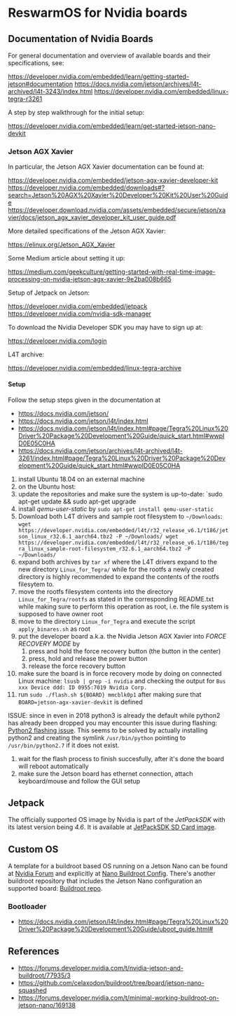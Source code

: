 
# ReswarmOS for Nvidia boards

## Documentation of Nvidia Boards

For general documentation and overview of available boards and their specifications, see:

https://developer.nvidia.com/embedded/learn/getting-started-jetson#documentation
https://docs.nvidia.com/jetson/archives/l4t-archived/l4t-3243/index.html
https://developer.nvidia.com/embedded/linux-tegra-r3261

A step by step walkthrough for the initial setup:

https://developer.nvidia.com/embedded/learn/get-started-jetson-nano-devkit

### Jetson AGX Xavier

In particular, the Jetson AGX Xavier documentation can be found at:

https://developer.nvidia.com/embedded/jetson-agx-xavier-developer-kit
https://developer.nvidia.com/embedded/downloads#?search=Jetson%20AGX%20Xavier%20Developer%20Kit%20User%20Guide
https://developer.download.nvidia.com/assets/embedded/secure/jetson/xavier/docs/jetson_agx_xavier_developer_kit_user_guide.pdf

More detailed specifications of the Jetson AGX Xavier:

https://elinux.org/Jetson_AGX_Xavier

Some Medium article about setting it up:

https://medium.com/geekculture/getting-started-with-real-time-image-processing-on-nvidia-jetson-agx-xavier-9e2ba008b665

Setup of Jetpack on Jetson:

https://developer.nvidia.com/embedded/jetpack
https://developer.nvidia.com/nvidia-sdk-manager

To download the Nvidia Developer SDK you may have to sign up at:

https://developer.nvidia.com/login

L4T archive:

https://developer.nvidia.com/embedded/linux-tegra-archive

#### Setup

Follow the setup steps given in the documentation at

- https://docs.nvidia.com/jetson/
- https://docs.nvidia.com/jetson/l4t/index.html
- https://docs.nvidia.com/jetson/l4t/index.html#page/Tegra%20Linux%20Driver%20Package%20Development%20Guide/quick_start.html#wwpID0E05C0HA
- https://docs.nvidia.com/jetson/archives/l4t-archived/l4t-3261/index.html#page/Tegra%20Linux%20Driver%20Package%20Development%20Guide/quick_start.html#wwpID0E05C0HA

1. install Ubuntu 18.04 on an external machine
1. on the Ubuntu host:
  1. update the repositories and make sure the system is up-to-date: `sudo apt-get update && sudo apt-get upgrade
  1. install _qemu-user-static_ by `sudo apt-get install qemu-user-static`
  1. Download both L4T drivers and sample root filesystem to `~/Downloads`:
    ```
      wget https://developer.nvidia.com/embedded/l4t/r32_release_v6.1/t186/jetson_linux_r32.6.1_aarch64.tbz2 -P ~/Downloads/
      wget https://developer.nvidia.com/embedded/l4t/r32_release_v6.1/t186/tegra_linux_sample-root-filesystem_r32.6.1_aarch64.tbz2 -P ~/Downloads/
    ```
  1. expand both archives by `tar xf` where the L4T drivers expand to the new 
     directory `Linux_for_Tegra/` while for the rootfs a newly created directory
     is highly recommended to expand the contents of the rootfs filesytem to.
  1. move the rootfs filesystem contents into the directory `Linux_for_Tegra/rootfs` 
     as stated in the corresponding README.txt while making sure to perform this operation
     as root, i.e. the file system is supposed to have owner root
  1. move to the directory `Linux_for_Tegra` and execute the script `apply_binares.sh` as root
1. put the developer board a.k.a. the Nvidia Jetson AGX Xavier into _FORCE RECOVERY MODE_ by
   1. press and hold the force recovery button (the button in the center)
   1. press, hold and release the power button
   1. release the force recovery button
1. make sure the board is in force recovery mode by doing on connected Linux machine:
   `lsusb | grep -i nvidia`
  and checking the output for `Bus xxx Device ddd: ID 0955:7019 Nvidia Corp.`
1. run `sudo ./flash.sh ${BOARD} mmcblk0p1` after making sure that `BOARD=jetson-agx-xavier-devkit` is defined
   
ISSUE: since in even in 2018 python3 is already the default while python2 has already been dropped you may
   encounter this issue during flashing: [Python2 flashing issue](https://forums.developer.nvidia.com/t/solved-cannot-flash-tx2-in-jetpack-3-3-usr-bin-env-python-no-such-directory/67645).
   This seems to be solved by actually installing python2 and creating the symlink
   `/usr/bin/python` pointing to `/usr/bin/python2.7` if it does not exist.
1. wait for the flash process to finish succesfully, after it's done the board will reboot automatically
1. make sure the Jetson board has ethernet connection, attach keyboard/mouse and follow the GUI setup

## Jetpack

The officially supported OS image by Nvidia is part of the _JetPackSDK_ with
its latest version being _4.6_. It is available at 
[JetPackSDK SD Card image](https://developer.nvidia.com/jetson-nx-developer-kit-sd-card-image).

## Custom OS

A template for a buildroot based OS running on a Jetson Nano can be found at
[Nvidia Forum](https://forums.developer.nvidia.com/t/embedded-linux/70101/7) and 
explicitly at 
[Nano Buildroot Config](https://forums.developer.nvidia.com/uploads/short-url/n77Rsk01vxqzC1XmzNAdQnXKMB5.txt).
There's another buildroot repository that includes the Jetson Nano configuration
an supported board: [Buildroot repo](https://github.com/celaxodon/buildroot/tree/board/jetson-nano-squashed).

### Bootloader

- https://docs.nvidia.com/jetson/l4t/index.html#page/Tegra%20Linux%20Driver%20Package%20Development%20Guide/uboot_guide.html#

## References

- https://forums.developer.nvidia.com/t/nvidia-jetson-and-buildroot/77935/3
- https://github.com/celaxodon/buildroot/tree/board/jetson-nano-squashed
- https://forums.developer.nvidia.com/t/minimal-working-buildroot-on-jetson-nano/169138
 
